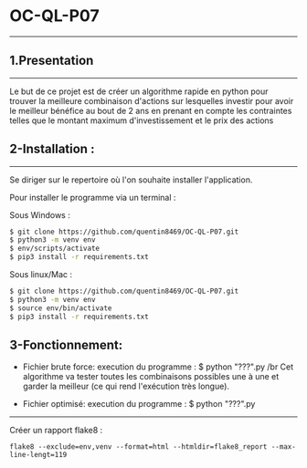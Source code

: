 # OC-QL-P07


***

## 1.Presentation
***
Le but de ce projet est de créer un algorithme rapide en python pour trouver la meilleure combinaison d'actions sur lesquelles investir pour avoir le meilleur bénéfice au bout de 2 ans en prenant en compte les contraintes telles que le montant maximum d'investissement et le prix des actions 


## 2-Installation  :
***
Se diriger sur le repertoire où l'on souhaite installer l'application.

Pour installer le programme via un terminal :  

Sous Windows :  
```sh
$ git clone https://github.com/quentin8469/OC-QL-P07.git  
$ python3 -m venv env  
$ env/scripts/activate  
$ pip3 install -r requirements.txt   
```
Sous linux/Mac :      
```sh
$ git clone https://github.com/quentin8469/OC-QL-P07.git
$ python3 -m venv env    
$ source env/bin/activate    
$ pip3 install -r requirements.txt    
```


## 3-Fonctionnement:
* Fichier brute force:
execution du programme : $ python "???".py /br
Cet algorithme va tester toutes les combinaisons possibles une à une et garder la meilleur (ce qui rend l'exécution très longue).

* Fichier optimisé:
execution du programme : $ python "???".py



***
Créer un rapport flake8 :  

`flake8 --exclude=env,venv --format=html --htmldir=flake8_report --max-line-lengt=119`

